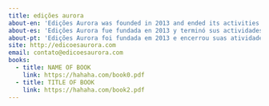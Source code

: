 ```yaml
---
title: edições aurora
about-en: 'Edições Aurora was founded in 2013 and ended its activities in 2018.<br><br>Managed by Júlia Ayerbe, Laura Daviña and Marina Marchesan, this independent publisher focused on visual and written productions about art and politics in an expanded perspective.'
about-es: 'Edições Aurora fue fundada en 2013 y terminó sus actividades en 2018.<br><br>Gestionada por Júlia Ayerbe, Laura Daviña y Marina Marchesan, la editora se centró en producciones visuales y escritos sobre el arte y política en una perspectiva ampliada.'
about-pt: 'Edições Aurora foi fundada em 2013 e encerrou suas atividades em 2018.<br><br>Gerida por Júlia Ayerbe, Laura Daviña e Marina Marchesan, a editora trazia para o campo editorial produções visuais e escritas sobre arte e política numa perspectiva expandida.'
site: http://edicoesaurora.com
email: contato@edicoesaurora.com
books:
  - title: NAME OF BOOK
    link: https://hahaha.com/book0.pdf
  - title: TITLE OF BOOK
    link: https://hahaha.com/book2.pdf
---
```

